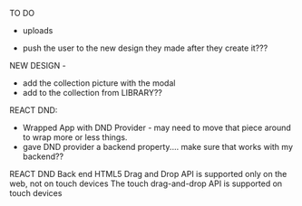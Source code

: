 TO DO

- uploads

- push the user to the new design they made after they create it???

NEW DESIGN - 
- add the collection picture with the modal 
- add to the collection from LIBRARY??



REACT DND:

- Wrapped App with DND Provider - may need to move that piece around to wrap more or less things. 
- gave DND provider a backend property.... make sure that works with my backend??

REACT DND Back end
HTML5 Drag and Drop API is supported only on the web, not on touch devices
The touch drag-and-drop API is supported on touch devices







